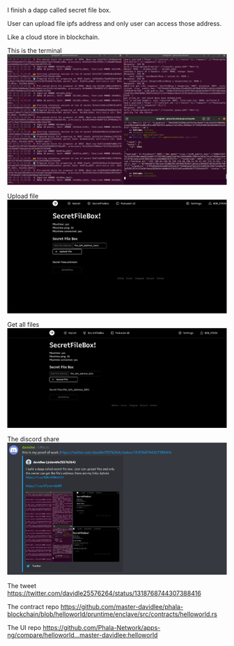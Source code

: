 I finish a dapp called secret file box.

User can upload file ipfs address and only user can access those address.

Like a cloud store in blockchain.

This is the terminal 
![img](https://github.com/master-davidlee/hello-world-by-polkadot/blob/main/my_first_confidential_contract/imgs/terminal.png)


Upload file
![img](https://github.com/master-davidlee/hello-world-by-polkadot/blob/main/my_first_confidential_contract/imgs/upload_file_ipfs.png)


Get all files
![img](https://github.com/master-davidlee/hello-world-by-polkadot/blob/main/my_first_confidential_contract/imgs/get_all_files.png)

The discord share
![img](https://github.com/master-davidlee/hello-world-by-polkadot/blob/main/my_first_confidential_contract/imgs/%E5%B1%8F%E5%B9%95%E6%88%AA%E5%9B%BE%202020-10-21%20122547.png)

The tweet
https://twitter.com/davidle25576264/status/1318768744307388416


The contract repo
https://github.com/master-davidlee/phala-blockchain/blob/helloworld/pruntime/enclave/src/contracts/helloworld.rs

The UI repo
https://github.com/Phala-Network/apps-ng/compare/helloworld...master-davidlee:helloworld
